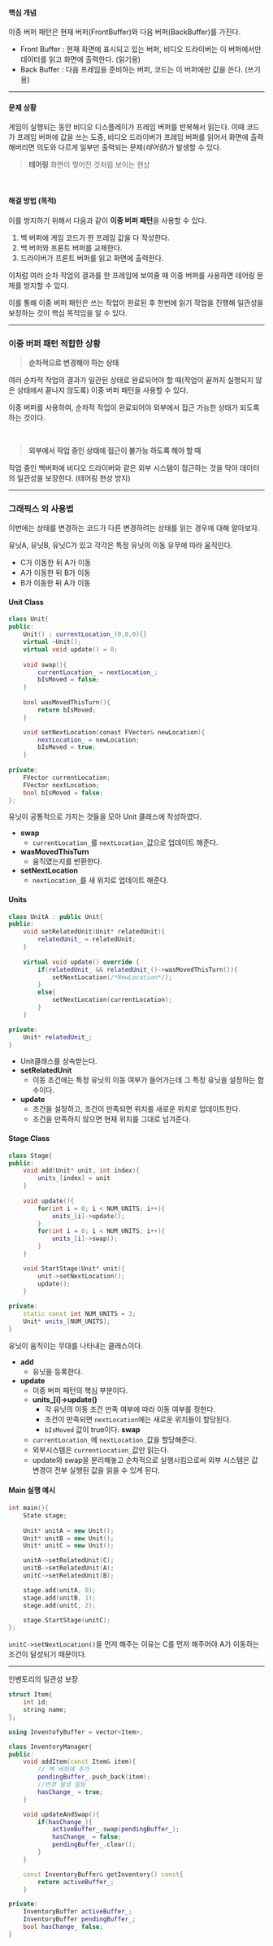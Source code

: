 #### 핵심 개념
이중 버퍼 패턴은 현재 버퍼(FrontBuffer)와 다음 버퍼(BackBuffer)를 가진다.
- Front Buffer : 현재 화면에 표시되고 있는 버퍼, 비디오 드라이버는 이 버퍼에서만 데이터를 읽고 화면에 출력한다. (읽기용)
- Back Buffer : 다음 프레임을 준비하는 버퍼, 코드는 이 버퍼에만 값을 쓴다. (쓰기용)

---

#### 문제 상황
게임이 실행되는 동안 비디오 디스플레이가 프레임 버퍼를 반복해서 읽는다.
이때 코드가 프레임 버퍼에 값을 쓰는 도중, 비디오 드라이버가 프레임 버퍼를 읽어서 화면에 출력해버리면 의도와 다르게 일부만 출력되는 문제(*테어링*)가 발생할 수 있다.
>**테어링**
>화면이 찢어진 것처럼 보이는 현상

<br>

#### 해결 방법 (목적)
이를 방지하기 위해서 다음과 같이 **이중 버퍼 패턴**을 사용할 수 있다. 

1. 백 버퍼에 게임 코드가 한 프레임 값을 다 작성한다.
2. 백 버퍼와 프론트 버퍼를 교체한다.
3. 드라이버가 프론트 버퍼를 읽고 화면에 출력한다. 

이처럼 여러 순차 작업의 결과를 한 프레임에 보여줄 때 이중 버퍼를 사용하면 테어링 문제를 방지할 수 있다.

이를 통해 이중 버퍼 패턴은 쓰는 작업이 완료된 후 한번에 읽기 작업을 진행해 일관성을 보장하는 것이 핵심 목적임을 알 수 있다.

---

### 이중 버퍼 패턴 적합한 상황
> **순차적으로 변경해야 하는 상태**

여러 순차적 작업의 결과가 일관된 상태로 완료되어야 할 때(작업이 끝까지 실행되지 않은 상태에서 끝나지 않도록) 이중 버퍼 패턴을 사용할 수 있다.

이중 버퍼를 사용하여, 순차적 작업이 완료되어야 외부에서 접근 가능한 상태가 되도록 하는 것이다.

<br>

>**외부에서 작업 중인 상태에 접근이 불가능 하도록 해야 할 때**

작업 중인 백버퍼에 비디오 드라이버와 같은 외부 시스템이 접근하는 것을 막아 데이터의 일관성을 보장한다. (테어링 현상 방지)

---

### 그래픽스 외 사용법
이번에는 상태를 변경하는 코드가 다른 변경하려는 상태를 읽는 경우에 대해 알아보자.

유닛A, 유닛B, 유닛C가 있고 각각은 특정 유닛의 이동 유무에 따라 움직인다.
- C가 이동한 뒤 A가 이동
- A가 이동한 뒤 B가 이동
- B가 이동한 뒤 A가 이동

#### Unit Class
```cpp title:Unit
class Unit{ 
public:
	Unit() : currentLocation_(0,0,0){}
	virtual ~Unit();
	virtual void update() = 0;
	
	void swap(){
		currentLocation_ = nextLocation_;
		bIsMoved = false;
	}
	
	bool wasMovedThisTurn(){
		return bIsMoved;
	}

	void setNextLocation(conast FVector& newLocation){
		nextLocation_ = newLocation;
		bIsMoved = true;
	}
	
private:
	FVector currentLocation;
	FVector nextLocation;
	bool bIsMoved = false;
};
```
유닛이 공통적으로 가지는 것들을 모아 Unit 클래스에 작성하였다.
- **swap**
	- `currentLocation_`를 `nextLocation_`값으로 업데이트 해준다.
- **wasMovedThisTurn**
	- 움직였는지를 반환한다.
- **setNextLocation**
	- `nextLocation_`를 새 위치로 업데이트 해준다.

#### Units 
```cpp title:UnitA
class UnitA : public Unit{
public:  
	void setRelatedUnit(Unit* relatedUnit){
		relatedUnit_ = relatedUnit;
	}
	
	virtual void update() override {
		if(relatedUnit_ && relatedUnit_()->wasMovedThisTurn()){
			setNextLocation(/*NewLocation*/);
		}
		else{
			setNextLocation(currentLocation);
		}
	}

private:
	Unit* relatedUnit_;
}
```
- Unit클래스를 상속받는다.
- **setRelatedUnit**
	- 이동 조건에는 특정 유닛의 이동 여부가 들어가는데 그 특정 유닛을 설정하는 함수이다.
- **update**
	- 조건을 설정하고, 조건이 만족되면 위치를 새로운 위치로 업데이트한다.
	- 조건을 만족하지 않으면 현재 위치를 그대로 넘겨준다.

#### Stage Class
```cpp title:Stage
class Stage{ 
public:
	void add(Unit* unit, int index){
		units_[index] = unit
	}
	
	void update(){
		for(int i = 0; i < NUM_UNITS; i++){
			units_[i]->update();
		}
		for(int i = 0; i < NUM_UNITS; i++){
			units_[i]->swap();
		}
	}

	void StartStage(Unit* unit){
		unit->setNextLocation();
		update();
	}
	
private:
	static const int NUM_UNITS = 3;
	Unit* units_[NUM_UNITS];
}
```
유닛이 움직이는 무대를 나타내는 클래스이다.
- **add**
	- 유닛을 등록한다.
- **update**
	- 이중 버퍼 패턴의 핵심 부분이다.
	- **units_[i]->update()**
		- 각 유닛의 이동 조건 만족 여부에 따라 이동 여부를 정한다. 
		- 조건이 만족되면 `nextLocation`에는 새로운 위치들이 할당된다.
		- `bIsMoved` 값이 true이다.
**swap**
	- `currentLocation_`에 `nextLocation_`값을 할당해준다.
	- 외부시스템은 `currentLocation_`값만 읽는다. 
	- update와 swap을 분리해놓고 순차적으로 실행시킴으로써 외부 시스템은 값 변경이 전부 실행된 값을 읽을 수 있게 된다.

#### Main 실행 예시
```cpp
int main(){
	State stage;
	
	Unit* unitA = new Unit();
	Unit* unitB = new Unit();
	Unit* unitC = new Unit();

	unitA->setRelatedUnit(C);
	unitB->setRelatedUnit(A);
	unitC->setRelatedUnit(B);

	stage.add(unitA, 0);
	stage.add(unitB, 1);
	stage.add(unitC, 2);

	stage.StartStage(unitC);
};
```
`unitC->setNextLocation()`을 먼저 해주는 이유는 C를 먼저 해주어야 A가 이동하는 조건이 달성되기 때문이다.

---

인벤토리의 일관성 보장
```cpp
struct Item{
	int id;
	string name;
};

using InventofyBuffer = vector<Item>;

class InventoryManager{
public:
	void addItem(const Item& item){
		// 백 버퍼에 추가
		pendingBuffer_.push_back(item);
		//변경 발생 알림
		hasChange_ = true;
	}

	void updateAndSwap(){
		if(hasChange_){
			activeBuffer_.swap(pendingBuffer_);
			hasChange_ = false;
			pendingBuffer_.clear();
		}
	}

	const InventoryBuffer& getInventory() const{
		return activeBuffer_;
	}

private:
	InventoryBuffer activeBuffer_;
	InventoryBuffer pendingBuffer_;
	bool hasChange_ false;
}
```